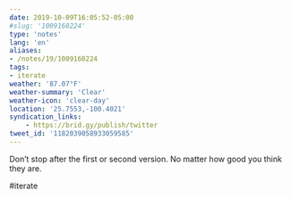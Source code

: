 ```yaml
---
date: 2019-10-09T16:05:52-05:00
#slug: '1009160224'
type: 'notes'
lang: 'en'
aliases:
- /notes/19/1009160224
tags:
- iterate
weather: '87.07°F'
weather-summary: 'Clear'
weather-icon: 'clear-day'
location: '25.7553,-100.4021'
syndication_links:
    - https://brid.gy/publish/twitter
tweet_id: '1182039058933059585'
---
```

Don’t stop after the first or second version. No matter how good you think they are.

#iterate
